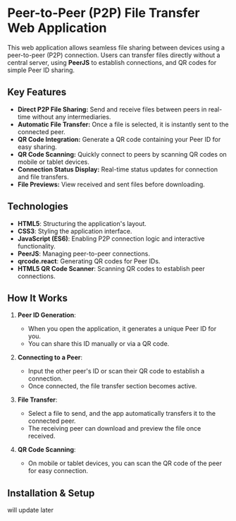 # Peer-to-Peer (P2P) File Transfer Web Application

This web application allows seamless file sharing between devices using a peer-to-peer (P2P) connection. Users can transfer files directly without a central server, using **PeerJS** to establish connections, and QR codes for simple Peer ID sharing.

## Key Features

- **Direct P2P File Sharing:** Send and receive files between peers in real-time without any intermediaries.
- **Automatic File Transfer:** Once a file is selected, it is instantly sent to the connected peer.
- **QR Code Integration:** Generate a QR code containing your Peer ID for easy sharing.
- **QR Code Scanning:** Quickly connect to peers by scanning QR codes on mobile or tablet devices.
- **Connection Status Display:** Real-time status updates for connection and file transfers.
- **File Previews:** View received and sent files before downloading.

## Technologies

- **HTML5**: Structuring the application's layout.
- **CSS3**: Styling the application interface.
- **JavaScript (ES6)**: Enabling P2P connection logic and interactive functionality.
- **PeerJS**: Managing peer-to-peer connections.
- **qrcode.react**: Generating QR codes for Peer IDs.
- **HTML5 QR Code Scanner**: Scanning QR codes to establish peer connections.

## How It Works

1. **Peer ID Generation**: 
   - When you open the application, it generates a unique Peer ID for you.
   - You can share this ID manually or via a QR code.

2. **Connecting to a Peer**:
   - Input the other peer's ID or scan their QR code to establish a connection.
   - Once connected, the file transfer section becomes active.

3. **File Transfer**:
   - Select a file to send, and the app automatically transfers it to the connected peer.
   - The receiving peer can download and preview the file once received.

4. **QR Code Scanning**:
   - On mobile or tablet devices, you can scan the QR code of the peer for easy connection.

## Installation & Setup

will update later 

